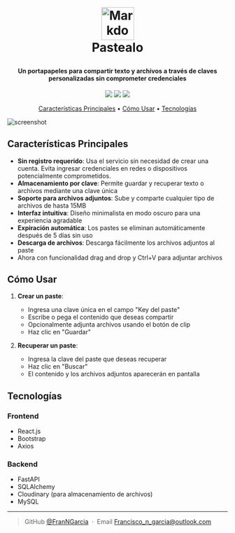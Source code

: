 <h1 align="center">
  <br>

  <a href="https://pastealo.vercel.app/">  <img src="https://github.com/user-attachments/assets/cd3c778e-e3cb-4ae9-aeb0-c5da9b8b4593" alt="Markdownify" width="75"></a>
  <br>
  Pastealo
  <br>
</h1>

<h4 align="center">Un portapapeles para compartir texto y archivos a través de claves personalizadas sin comprometer credenciales</h4>

<p align="center">
  <!-- Puedes mantener o eliminar estos badges o agregar los tuyos propios -->
  <a href="#"><img src="https://img.shields.io/badge/version-2.0.0-yellow.svg"></a>
  <a href="#"><img src="https://img.shields.io/badge/React-18.3.1-61DAFB.svg"></a>
  <a href="#"><img src="https://img.shields.io/badge/FastAPI-0.115.6-009688.svg"></a>
</p>

<p align="center">
  <a href="#características-principales">Características Principales</a> •
  <a href="#cómo-usar">Cómo Usar</a> •
  <a href="#tecnologías">Tecnologías</a>
</p>

![screenshot](https://github.com/user-attachments/assets/bdb3219a-be75-403d-a746-355e3d6883c2)

## Características Principales

* **Sin registro requerido**: Usa el servicio sin necesidad de crear una cuenta. Evita ingresar credenciales en redes o dispositivos potencialmente comprometidos.
* **Almacenamiento por clave**: Permite guardar y recuperar texto o archivos mediante una clave única
* **Soporte para archivos adjuntos**: Sube y comparte cualquier tipo de archivos de hasta 15MB
* **Interfaz intuitiva**: Diseño minimalista en modo oscuro para una experiencia agradable
* **Expiración automática**: Los pastes se eliminan automáticamente después de 5 días sin uso
* **Descarga de archivos**: Descarga fácilmente los archivos adjuntos al paste
* Ahora con funcionalidad drag and drop y Ctrl+V para adjuntar archivos

## Cómo Usar

1. **Crear un paste**:
   - Ingresa una clave única en el campo "Key del paste"
   - Escribe o pega el contenido que deseas compartir
   - Opcionalmente adjunta archivos usando el botón de clip
   - Haz clic en "Guardar"

2. **Recuperar un paste**:
   - Ingresa la clave del paste que deseas recuperar
   - Haz clic en "Buscar"
   - El contenido y los archivos adjuntos aparecerán en pantalla

## Tecnologías

### Frontend
- React.js
- Bootstrap
- Axios

### Backend
- FastAPI
- SQLAlchemy
- Cloudinary (para almacenamiento de archivos)
- MySQL



---

> GitHub [@FranNGarcia](https://github.com/FranNGarcia) &nbsp;&middot;&nbsp;
> Email [Francisco_n_garcia@outlook.com](mailto:francisco_n_garcia@outlook.com)
